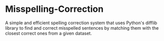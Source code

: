 # Misspelling-Correction
A simple and efficient spelling correction system that uses Python's difflib library to find and correct misspelled sentences by matching them with the closest correct ones from a given dataset.
